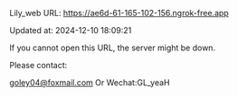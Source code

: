 Lily_web URL: https://ae6d-61-165-102-156.ngrok-free.app

Updated at: 2024-12-10 18:09:21

If you cannot open this URL, the server might be down.

Please contact: 

goley04@foxmail.com Or Wechat:GL_yeaH